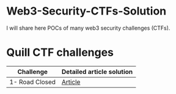 # Web3-Security-CTFs-Solution
I will share here POCs of many web3 security challenges (CTFs).
# Quill CTF challenges
| Challenge  | Detailed article solution |
| ------------- | ------------- |
| 1- Road Closed  | [Article](https://eidoox.hashnode.dev/quillctfs-1-road-closed-solidity-security)|

